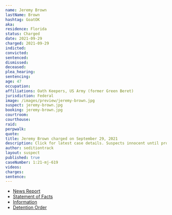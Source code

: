 ```yaml
---
name: Jeremy Brown
lastName: Brown
hashtag: GoatOK
aka:
residence: Florida
status: Charged
date: 2021-09-29
charged: 2021-09-29
indicted:
convicted:
sentenced:
dismissed:
deceased:
plea_hearing:
sentencing:
age: 47
occupation:
affiliations: Oath Keepers, US Army (former Green Beret)
jurisdiction: Federal
image: /images/preview/jeremy-brown.jpg
suspect: jeremy-brown.jpg
booking: jeremy-brown.jpg
courtroom:
courthouse:
raid:
perpwalk:
quote:
title: Jeremy Brown charged on September 29, 2021
description: Click for latest case details. Suspects innocent until proven guilty.
author: seditiontrack
layout: suspect
published: true
caseNumber: 1:21-mj-619
videos:
charges:
sentence:
---
```

- [News Report](https://www.tampabay.com/news/tampa/2021/10/06/tampa-oath-keeper-stays-jailed-after-judge-finds-he-threatened-cops/)
- [Statement of Facts](https://www.justice.gov/usao-dc/case-multi-defendant/file/1438141/download)
- [Information](https://extremism.gwu.edu/sites/g/files/zaxdzs2191/f/Jeremy%20Brown%20Information.pdf)
- [Detention Order](https://extremism.gwu.edu/sites/g/files/zaxdzs2191/f/Jeremy%20Brown%20Detention%20Order%20FL.pdf)
